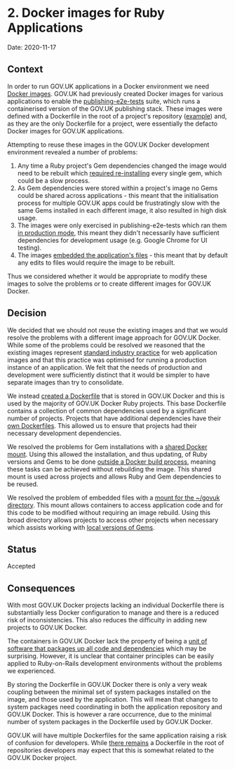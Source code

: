 # 2. Docker images for Ruby Applications

Date: 2020-11-17

## Context

In order to run GOV.UK applications in a Docker environment we need
[Docker images][]. GOV.UK had previously created Docker images for various
applications to enable the [publishing-e2e-tests][] suite, which runs a
containerised version of the GOV.UK publishing stack. These images were
defined with a Dockerfile in the root of a project's repository
([example][example-dockerfile]) and, as they are the only Dockerfile for a
project, were essentially the defacto Docker images for GOV.UK applications.

Attempting to reuse these images in the GOV.UK Docker development environment
revealed a number of problems:

1. Any time a Ruby project's Gem dependencies changed the image would need to
   be rebuilt which [required re-installing][gem-install] every single gem,
   which could be a slow process.
2. As Gem dependencies were stored within a project's image no Gems could be
   shared across applications - this meant that the initialisation process
   for multiple GOV.UK apps could be frustratingly slow with the same Gems
   installed in each different image, it also resulted in high disk usage.
3. The images were only exercised in publishing-e2e-tests which ran them
   [in production mode][production], this meant they didn't necessarily have
   sufficient dependencies for development usage  (e.g. Google Chrome for UI
   testing).
4. The images [embedded the application's files][embed-files] - this meant
   that by default any edits to files would require the image to be rebuilt.

Thus we considered whether it would be appropriate to modify these images to
solve the problems or to create different images for GOV.UK Docker.

[Docker images]: https://docs.docker.com/get-started/overview/#images
[publishing-e2e-tests]: https://github.com/alphagov/publishing-e2e-tests
[example-dockerfile]: https://github.com/alphagov/publishing-api/blob/8b6bc39a3f6b73c2c3e73def6a1c2a6e7687d789/Dockerfile
[embed-files]: https://github.com/alphagov/specialist-publisher/blob/33a6f3a5d7c8b5ea79d0cd5a8232ed40391db1ef/Dockerfile#L26
[gem-install]: https://github.com/alphagov/government-frontend/blob/51d86566de33c122aea20f30bcc0fd0d36572752/Dockerfile#L16
[production]: https://github.com/alphagov/publishing-e2e-tests/blob/3c0e50f66c2c61a7bb98eb07cacd4fcf6233fb51/docker-compose.yml#L14

## Decision

We decided that we should not reuse the existing images and that we would
resolve the problems with a different image approach for GOV.UK Docker. While
some of the problems could be resolved we reasoned that the existing images
represent [standard industry practice][docker-rails] for web application images
and that this practice was optimised for running a production instance of an
application. We felt that the needs of production and development were
sufficiently distinct that it would be simpler to have separate images than try
to consolidate.

We instead [created a Dockerfile][base-dockerfile] that is stored in
GOV.UK Docker and this is used by the majority of GOV.UK Docker Ruby projects.
This base Dockerfile contains a collection of common dependencies used by a
significant number of projects. Projects that have additional dependencies
have their [own Dockerfiles][whitehall-dockerfile]. This allowed us to ensure
that projects had their necessary development dependencies.

We resolved the problems for Gem installations with a [shared Docker
mount][home-volume]. Using this allowed the installation, and thus updating,
of Ruby versions and Gems to be done [outside a Docker build
process][ruby-install], meaning these tasks can be achieved without rebuilding
the image. This shared mount is used across projects and allows Ruby and Gem
dependencies to be reused.

We resolved the problem of embedded files with a [mount for the ~/govuk
directory][govuk-mount]. This mount allows containers to access application
code and for this code to be modified without requiring an image rebuild. Using
this broad directory allows projects to access other projects when necessary
which assists working with [local versions of Gems][local-gems].

[docker-rails]: https://docs.docker.com/compose/rails/
[base-dockerfile]: https://github.com/alphagov/govuk-docker/blob/b2fb90dd62a7579976cc3adaa9c783cd92cbd7e7/Dockerfile.govuk-base
[whitehall-dockerfile]: https://github.com/alphagov/govuk-docker/blob/b2fb90dd62a7579976cc3adaa9c783cd92cbd7e7/projects/whitehall/Dockerfile
[home-volume]: https://github.com/alphagov/govuk-docker/blob/b2fb90dd62a7579976cc3adaa9c783cd92cbd7e7/docker-compose.yml#L4
[ruby-install]: https://github.com/alphagov/govuk-docker/blob/b2fb90dd62a7579976cc3adaa9c783cd92cbd7e7/Makefile#L27-L31
[govuk-mount]: https://github.com/alphagov/govuk-docker/blob/b2fb90dd62a7579976cc3adaa9c783cd92cbd7e7/projects/publishing-api/docker-compose.yml#L11
[local-gems]: https://bundler.io/man/gemfile.5.html#PATH

## Status

Accepted

## Consequences

With most GOV.UK Docker projects lacking an individual Dockerfile there is
substantially less Docker configuration to manage and there is a reduced risk
of inconsistencies. This also reduces the difficulty in adding new projects to
GOV.UK Docker.

The containers in GOV.UK Docker lack the property of being a [unit of software
that packages up all code and dependencies][docker-container] which may be
surprising. However, it is unclear that container principles can be easily
applied to Ruby-on-Rails development environments without the problems we
experienced.

By storing the Dockerfile in GOV.UK Docker there is only a very weak coupling
between the minimal set of system packages installed on the image, and those
used by the application. This will mean that changes to system packages need
coordinating in both the application repository and GOV.UK Docker. This is
however a rare occurrence, due to the minimal number of system packages in
the Dockerfile used by GOV.UK Docker.

GOV.UK will have multiple Dockerfiles for the same application raising a risk
of confusion for developers. While [there remains][remove-e2e] a Dockerfile in
the root of repositories developers may expect that this is somewhat related
to the GOV.UK Docker project.

[docker-container]: https://www.docker.com/resources/what-container
[remove-e2e]: https://github.com/alphagov/govuk-rfcs/blob/master/rfc-128-continuous-deployment.md#delete-publishing-e2e-tests

